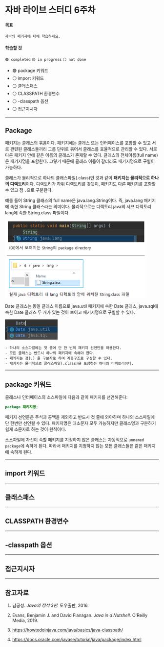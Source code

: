 # 자바 라이브 스터디 6주차

#### 목표

```
자바의 패키지에 대해 학습하세요.
```

#### 학습할 것

`🟢 completed` `🟡 in progress` `⚪ not done`

- 🟢 package 키워드
- ⚪ import 키워드
- ⚪ 클래스패스
- ⚪ CLASSPATH 환경변수
- ⚪ -classpath 옵션
- ⚪ 접근지시자

---

## Package

패키지는 클래스의 묶음이다. 패키지에는 클래스 또는 인터페이스를 포함할 수 있고 서로 관련된 클래스들끼리 그룹 단위로 묶어서 클래스를 효율적으로 관리할 수 있다. 서로 다른 패키지 안에 같은 이름의 클래스가 존재할 수 있다. 클래스의 전체이름(full name)은 패키지명을 포함한다. 그렇기 때문에 클래스 이름이 같더라도 패키지명으로 구별이 가능하다. 

클래스가 물리적으로 하나의 클래스파일(.class)인 것과 같이 **패키지는 물리적으로 하나의 디렉토리**이다. 디렉토리가 하위 디렉토리를 갖듯이, 패키지도 다른 패키지를 포함할 수 있고 점 `.`으로 구분한다.

예를 들어 String 클래스의 full name은 java.lang.String이다. 즉, java.lang 패키지에 속한 String 클래스라는 의미이다. 물리적으로는 디렉토리 java의 서브 디렉토리 lang에 속한 String.class 파일이다. 

![String directory](img/week7/string_dir.png)

Date 클래스는 동일 클래스 이름으로 java.util 패키지에 속한 Date 클래스, java.sql에 속한 Date 클래스 두 개가 있는 것이 보이고 패키지명으로 구별할 수 있다.

![date package](img/week7/date_pkg.png)

```
- 하나의 소스파일에는 첫 줄에 단 한 번의 패키지 선언만을 허용한다.
- 모든 클래스는 반드시 하나의 패키지에 속해야 한다.
- 패키지는 점(.) 을 구분자로 하여 계층구조로 구성할 수 있다.
- 패키지는 물리적으로 클래스파일(.class)을 포함하는 하나의 디렉토리이다.
```

---

## package 키워드

클래스나 인터페이스의 소스파일에 다음과 같이 패키지를 선언해준다:

```java
package 패키지명;
```

패키지 선언문은 주석과 공백을 제외하고 반드시 첫 줄에 와야하며 하나의 소스파일에 단 한번만 선언될 수 있다. 패키지명은 대소문자 모두 가능하지만 클래스명과 구분하기 쉽게 소문자로 하는 것이 원칙이다.

소스파일에 자신이 속할 패키지를 지정하지 않은 클래스는 자동적으로 `unnamed package`에 속하게 된다. 따라서 패키지를 지정하지 않는 모든 클래스들은 같은 패키지에 속하게 된다.

---

## import 키워드

---

## 클래스패스

---

## CLASSPATH 환경변수

---

## -classpath 옵션

---

## 접근지시자

---

## 참고자료

1. 남궁성. *Java의 정석 3판.* 도우출판, 2016.

2. Evans, Benjamin J. and David Flanagan. *Java in a Nutshell.* O'Reilly Media, 2019.

3. https://howtodoinjava.com/java/basics/java-classpath/

4. https://docs.oracle.com/javase/tutorial/java/package/index.html